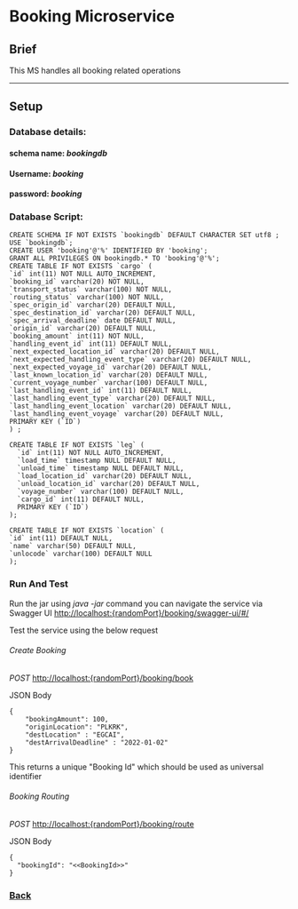 # Booking Microservice

## Brief

This MS handles all booking related operations

---

## Setup

### Database details:

#### schema name: *bookingdb*

#### Username: *booking*

#### password: *booking*

### Database Script:

    CREATE SCHEMA IF NOT EXISTS `bookingdb` DEFAULT CHARACTER SET utf8 ;
    USE `bookingdb`;
    CREATE USER 'booking'@'%' IDENTIFIED BY 'booking';
    GRANT ALL PRIVILEGES ON bookingdb.* TO 'booking'@'%';
    CREATE TABLE IF NOT EXISTS `cargo` (
    `id` int(11) NOT NULL AUTO_INCREMENT,
    `booking_id` varchar(20) NOT NULL,
    `transport_status` varchar(100) NOT NULL,
    `routing_status` varchar(100) NOT NULL,
    `spec_origin_id` varchar(20) DEFAULT NULL,
    `spec_destination_id` varchar(20) DEFAULT NULL,
    `spec_arrival_deadline` date DEFAULT NULL,
    `origin_id` varchar(20) DEFAULT NULL,
    `booking_amount` int(11) NOT NULL,
    `handling_event_id` int(11) DEFAULT NULL,
    `next_expected_location_id` varchar(20) DEFAULT NULL,
    `next_expected_handling_event_type` varchar(20) DEFAULT NULL,
    `next_expected_voyage_id` varchar(20) DEFAULT NULL,
    `last_known_location_id` varchar(20) DEFAULT NULL,
    `current_voyage_number` varchar(100) DEFAULT NULL,
    `last_handling_event_id` int(11) DEFAULT NULL,
    `last_handling_event_type` varchar(20) DEFAULT NULL,
    `last_handling_event_location` varchar(20) DEFAULT NULL,
    `last_handling_event_voyage` varchar(20) DEFAULT NULL,
    PRIMARY KEY (`ID`)
    ) ;

    CREATE TABLE IF NOT EXISTS `leg` (
	  `id` int(11) NOT NULL AUTO_INCREMENT,
	  `load_time` timestamp NULL DEFAULT NULL,
	  `unload_time` timestamp NULL DEFAULT NULL,
	  `load_location_id` varchar(20) DEFAULT NULL,
	  `unload_location_id` varchar(20) DEFAULT NULL,
	  `voyage_number` varchar(100) DEFAULT NULL,
	  `cargo_id` int(11) DEFAULT NULL,
	  PRIMARY KEY (`ID`)
	);
    
    CREATE TABLE IF NOT EXISTS `location` (
  	`id` int(11) DEFAULT NULL,
  	`name` varchar(50) DEFAULT NULL,
  	`unlocode` varchar(100) DEFAULT NULL
	);

### Run And Test
Run the jar using *java -jar* command you can navigate the service via Swagger
UI [http://localhost:{randomPort}/booking/swagger-ui/#/](http://localhost:{randomPort}/booking/swagger-ui/#/)

Test the service using the below request

###### Create Booking

*POST* [http://localhost:{randomPort}/booking/book](http://localhost:{randomPort}/booking/book)

JSON Body

    {
        "bookingAmount": 100,
        "originLocation": "PLKRK",
        "destLocation" : "EGCAI",
        "destArrivalDeadline" : "2022-01-02"
    }

This returns a unique "Booking Id" which should be used as universal identifier

###### Booking Routing

*POST* [http://localhost:{randomPort}/booking/route](http://localhost:{randomPort}/booking/route)

JSON Body

    {
      "bookingId": "<<BookingId>>"
    }

### [Back](../README.md)